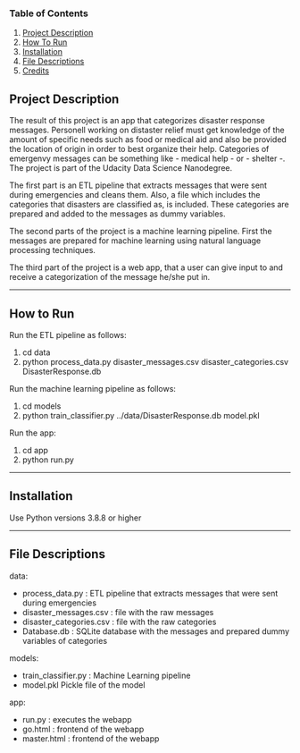 ### Table of Contents

1. [Project Description](#description)
2. [How To Run](#run)
2. [Installation](#installation)
3. [File Descriptions](#files)
4. [Credits](#credits)


## Project Description <a name="description"></a>

The result of this project is an app that categorizes disaster response messages. 
Personell working on distaster relief must get knowledge of the amount of specific needs such as food or medical aid and 
also be provided the location of origin in order to best organize their help. 
Categories of emergenvy messages can be something like - medical help - or - shelter -. The project is part of the Udacity Data Science Nanodegree.

The first part is an ETL pipeline that extracts messages that were sent during emergencies and cleans them. Also, a file which includes the categories that disasters are classified as, is included. These categories are prepared and added to the messages as dummy variables. 

The second parts of the project is a machine learning pipeline. First the messages are prepared for machine learning using natural language processing techniques.

The third part of the project is a web app, that a user can give input to and receive a categorization of the message he/she put in. 

-------------
## How to Run <a name="run"></a>

Run the ETL pipeline as follows:
1. cd data
2. python process_data.py disaster_messages.csv disaster_categories.csv DisasterResponse.db

Run the machine learning pipeline as follows: 
1. cd models
2. python train_classifier.py ../data/DisasterResponse.db model.pkl

Run the app: 
1. cd app
2. python run.py

-------------

## Installation <a name="installation"></a>

Use Python versions 3.8.8 or higher



-------------
## File Descriptions <a name="files"></a>

data:

- process_data.py : ETL pipeline that extracts messages that were sent during emergencies
- disaster_messages.csv : file with the raw messages
- disaster_categories.csv : file with the raw categories
- Database.db : SQLite database with the messages and prepared dummy variables of categories

models:

- train_classifier.py : Machine Learning pipeline
- model.pkl Pickle file of the model

app:

- run.py : executes the webapp
- go.html : frontend of the webapp
- master.html : frontend of the webapp



